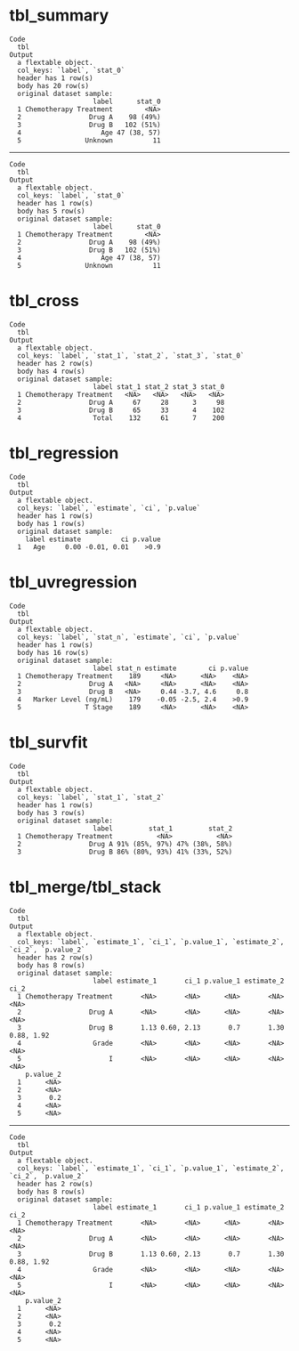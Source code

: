 # tbl_summary

    Code
      tbl
    Output
      a flextable object.
      col_keys: `label`, `stat_0` 
      header has 1 row(s) 
      body has 20 row(s) 
      original dataset sample: 
                         label      stat_0
      1 Chemotherapy Treatment        <NA>
      2                 Drug A    98 (49%)
      3                 Drug B   102 (51%)
      4                    Age 47 (38, 57)
      5                Unknown          11

---

    Code
      tbl
    Output
      a flextable object.
      col_keys: `label`, `stat_0` 
      header has 1 row(s) 
      body has 5 row(s) 
      original dataset sample: 
                         label      stat_0
      1 Chemotherapy Treatment        <NA>
      2                 Drug A    98 (49%)
      3                 Drug B   102 (51%)
      4                    Age 47 (38, 57)
      5                Unknown          11

# tbl_cross

    Code
      tbl
    Output
      a flextable object.
      col_keys: `label`, `stat_1`, `stat_2`, `stat_3`, `stat_0` 
      header has 2 row(s) 
      body has 4 row(s) 
      original dataset sample: 
                         label stat_1 stat_2 stat_3 stat_0
      1 Chemotherapy Treatment   <NA>   <NA>   <NA>   <NA>
      2                 Drug A     67     28      3     98
      3                 Drug B     65     33      4    102
      4                  Total    132     61      7    200

# tbl_regression

    Code
      tbl
    Output
      a flextable object.
      col_keys: `label`, `estimate`, `ci`, `p.value` 
      header has 1 row(s) 
      body has 1 row(s) 
      original dataset sample: 
        label estimate          ci p.value
      1   Age     0.00 -0.01, 0.01    >0.9

# tbl_uvregression

    Code
      tbl
    Output
      a flextable object.
      col_keys: `label`, `stat_n`, `estimate`, `ci`, `p.value` 
      header has 1 row(s) 
      body has 16 row(s) 
      original dataset sample: 
                         label stat_n estimate        ci p.value
      1 Chemotherapy Treatment    189     <NA>      <NA>    <NA>
      2                 Drug A   <NA>     <NA>      <NA>    <NA>
      3                 Drug B   <NA>     0.44 -3.7, 4.6     0.8
      4   Marker Level (ng/mL)    179    -0.05 -2.5, 2.4    >0.9
      5                T Stage    189     <NA>      <NA>    <NA>

# tbl_survfit

    Code
      tbl
    Output
      a flextable object.
      col_keys: `label`, `stat_1`, `stat_2` 
      header has 1 row(s) 
      body has 3 row(s) 
      original dataset sample: 
                         label         stat_1         stat_2
      1 Chemotherapy Treatment           <NA>           <NA>
      2                 Drug A 91% (85%, 97%) 47% (38%, 58%)
      3                 Drug B 86% (80%, 93%) 41% (33%, 52%)

# tbl_merge/tbl_stack

    Code
      tbl
    Output
      a flextable object.
      col_keys: `label`, `estimate_1`, `ci_1`, `p.value_1`, `estimate_2`, `ci_2`, `p.value_2` 
      header has 2 row(s) 
      body has 8 row(s) 
      original dataset sample: 
                         label estimate_1       ci_1 p.value_1 estimate_2       ci_2
      1 Chemotherapy Treatment       <NA>       <NA>      <NA>       <NA>       <NA>
      2                 Drug A       <NA>       <NA>      <NA>       <NA>       <NA>
      3                 Drug B       1.13 0.60, 2.13       0.7       1.30 0.88, 1.92
      4                  Grade       <NA>       <NA>      <NA>       <NA>       <NA>
      5                      I       <NA>       <NA>      <NA>       <NA>       <NA>
        p.value_2
      1      <NA>
      2      <NA>
      3       0.2
      4      <NA>
      5      <NA>

---

    Code
      tbl
    Output
      a flextable object.
      col_keys: `label`, `estimate_1`, `ci_1`, `p.value_1`, `estimate_2`, `ci_2`, `p.value_2` 
      header has 2 row(s) 
      body has 8 row(s) 
      original dataset sample: 
                         label estimate_1       ci_1 p.value_1 estimate_2       ci_2
      1 Chemotherapy Treatment       <NA>       <NA>      <NA>       <NA>       <NA>
      2                 Drug A       <NA>       <NA>      <NA>       <NA>       <NA>
      3                 Drug B       1.13 0.60, 2.13       0.7       1.30 0.88, 1.92
      4                  Grade       <NA>       <NA>      <NA>       <NA>       <NA>
      5                      I       <NA>       <NA>      <NA>       <NA>       <NA>
        p.value_2
      1      <NA>
      2      <NA>
      3       0.2
      4      <NA>
      5      <NA>

